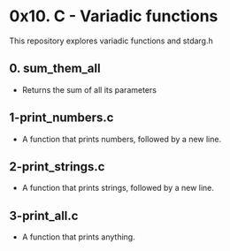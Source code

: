 # 0x10. C - Variadic functions
This repository explores variadic functions and stdarg.h

## 0. sum_them_all
* Returns the sum of all its parameters

## 1-print_numbers.c
* A function that prints numbers, followed by a new line.

## 2-print_strings.c
* A function that prints strings, followed by a new line.

## 3-print_all.c
* A function that prints anything.
